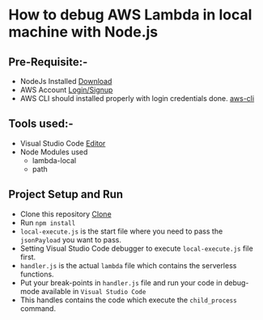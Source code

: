 # How to debug AWS Lambda in local machine with Node.js

## Pre-Requisite:-
- NodeJs Installed [Download](https://nodejs.org)
- AWS Account [Login/Signup](https://aws.amazon.com/)
- AWS CLI should installed properly with login credentials done. [aws-cli](https://aws.amazon.com/cli/)

## Tools used:-
- Visual Studio Code [Editor](https://code.visualstudio.com/)
- Node Modules used
  - lambda-local
  - path

## Project Setup and Run
- Clone this repository [Clone](https://github.com/kashishgupta1990/aws-lambda-local-setup)
- Run `npm install`
- `local-execute.js` is the start file where you need to pass the `jsonPayload` you want to pass.
- Setting Visual Studio Code debugger to execute `local-execute.js` file first.
- `handler.js` is the actual `lambda` file which contains the serverless functions.
- Put your break-points in `handler.js` file and run your code in debug-mode available in `Visual Studio Code`
- This handles contains the code which execute the `child_process` command.


